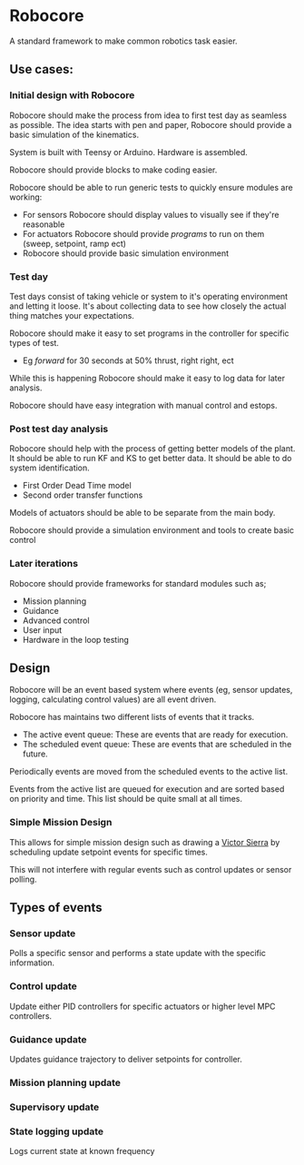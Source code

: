 # Robocore
A standard framework to make common robotics task easier.

## Use cases:
### Initial design with Robocore
Robocore should make the process from idea to first test day as seamless as possible.
The idea starts with pen and paper, Robocore should provide a basic simulation of the kinematics.

System is built with Teensy or Arduino. Hardware is assembled.

Robocore should provide blocks to make coding easier.

Robocore should be able to run generic tests to quickly ensure modules are working:
- For sensors Robocore should display values to visually see if they're reasonable
- For actuators Robocore should provide *programs* to run on them (sweep, setpoint, ramp ect)
- Robocore should provide basic simulation environment

### Test day
Test days consist of taking vehicle or system to it's operating environment and letting it loose. It's about collecting data to see how closely the actual thing matches your expectations.

Robocore should make it easy to set programs in the controller for specific types of test.
- Eg *forward* for 30 seconds at 50% thrust, right right, ect

While this is happening Robocore should make it easy to log data for later analysis.

Robocore should have easy integration with manual control and estops.

### Post test day analysis
Robocore should help with the process of getting better models of the plant.
It should be able to run KF and KS to get better data.
It should be able to do system identification.
- First Order Dead Time model
- Second order transfer functions

Models of actuators should be able to be separate from the main body.

Robocore should provide a simulation environment and tools to create basic control

### Later iterations
Robocore should provide frameworks for standard modules such as;
- Mission planning
- Guidance
- Advanced control
- User input
- Hardware in the loop testing


## Design
Robocore will be an event based system where events (eg, sensor updates, logging, calculating control values) are all event driven.

Robocore has maintains two different lists of events that it tracks.
- The active event queue: These are events that are ready for execution.
- The scheduled event queue: These are events that are scheduled in the future.

Periodically events are moved from the scheduled events to the active list.

Events from the active list are queued for execution and are sorted based on priority and time. This list should be quite small at all times.

### Simple Mission Design 
This allows for simple mission design such as drawing a [Victor Sierra](https://www.bing.com/search?pglt=169&q=victor+sierra+search+pattern&cvid=da5eb72dabfb4fda9da07d170236aac0&gs_lcrp=EgZjaHJvbWUqBggCEAAYQDIGCAAQRRg5MgYIARAAGEAyBggCEAAYQDIGCAMQABhAMgYIBBAAGEAyBggFEAAYQDIGCAYQABhAMgYIBxAAGEAyBggIEAAYQNIBCDUwNTlqMGoxqAIAsAIA&FORM=ANNTA1&PC=LCTS) by scheduling update setpoint events for specific times.

This will not interfere with regular events such as control updates or sensor polling.

## Types of events
### Sensor update
Polls a specific sensor and performs a state update with the specific information.

### Control update
Update either PID controllers for specific actuators or higher level MPC controllers.

### Guidance update
Updates guidance trajectory to deliver setpoints for controller.

### Mission planning update

### Supervisory update

### State logging update
Logs current state at known frequency
